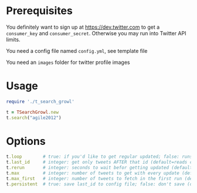 # Prerequisites

You definitely want to sign up at https://dev.twitter.com to get a `consumer_key` and `consumer_secret`. Otherwise you may run into Twitter API limits.

You need a config file named `config.yml`, see template file

You need an `images` folder for twitter profile images

# Usage
```ruby
require './t_search_growl'

t = TSearchGrowl.new
t.search("agile2012")
```

# Options
```ruby
t.loop        # true: if you'd like to get regular updated; false: runs only once (default=true)
t.last_id     # integer: get only tweets AFTER that id (default=reads config file OR 1) 
t.rerun       # integer: seconds to wait befor getting updated (default=10)
t.max         # integer: number of tweets to get with every update (default=25)
t.max_first   # integer: number of tweets to fetch in the first run (default=max)
t.persistent  # true: save last_id to config file; false: don't save (default=true)
```

